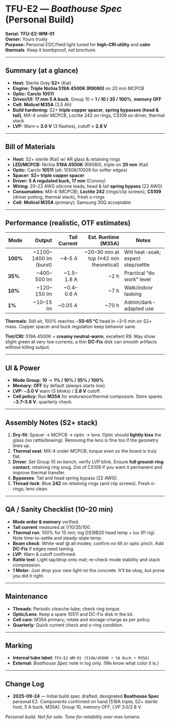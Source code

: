 # TFU-E2 — *Boathouse Spec* (Personal Build)

**Serial:** **TFU-E2-WM-01**  
**Owner:** Yours truely  
**Purpose:** Personal EDC/field light tuned for **high-CRI utility** and **calm thermals**. Keep it bombproof, not brochure.

---

## Summary (at a glance)
- **Host:** Sterile Grey **S2+** (Kai)  
- **Engine:** **Triple Nichia 519A 4500K (R9080)** on 20 mm MCPCB  
- **Optic:** **Carclo 10511**  
- **Driver/UI:** **17 mm 5 A buck**, Group 10 = **1 / 10 / 35 / 100%**, **memory OFF**  
- **Cell:** **Molicel M35A** (3.5 Ah)  
- **Build hardening:** S2+ **triple copper spacer**, **spring bypasses (head & tail)**, MX-4 under MCPCB, Loctite 242 on rings, CS109 on driver, thermal stack   
- **LVP:** Warn ≈ **3.0 V** (3 flashes), cutoff ≈ **2.8 V**

---

## Bill of Materials
- **Host:** S2+ sterile (Kai) w/ AR glass & retaining rings  
- **LED/MCPCB:** Nichia **519A 4500K** (R9080), triple on **20 mm** (Kai)  
- **Optic:** Carclo **10511** (alt: 10508/10509 for softer edges)  
- **Spacer:** **S2+ triple copper spacer**   
- **Driver:** **5 A regulated buck, 17 mm** (Convoy)  
- **Wiring:** 20–22 AWG silicone leads; head & tail **spring bypass** (22 AWG)  
- **Consumables:** MX-4 (MCPCB), **Loctite 242** (rings/clip screws), **CS109** (driver potting, thermal stack), fresh o-rings  
- **Cell:** **Molicel M35A** (primary); Samsung 30Q acceptable

---

## Performance (realistic, OTF estimates)
| Mode | Output | Tail Current | Est. Runtime (M35A) | Notes |
|---|---:|---:|---:|---|
| **100%** | ~1100–1400 lm (burst) | ~4–5 A | ~20–30 min at top (≈42 min theoretical) | Will heat-soak; expect step/settle |
| **35%** | ~400–500 lm | ~1.5–1.8 A | ~2 h | Practical “do work” level |
| **10%** | ~120–150 lm | ~0.4–0.6 A | ~7 h | Walk/indoor tasking |
| **1%** | ~10–15 lm | ~0.05 A | ~70 h | Admin/dark-adapted use |

**Thermals:** Still air, 100% reaches ~**55–65 °C** head in ~3–5 min on S2+ mass. Copper spacer and buck regulation keep behavior sane.

**Tint/CRI:** 519A 4500K = **creamy neutral-warm**, excellent R9. May show slight green at very low currents; a thin **DC-Fix** disk can smooth artifacts without killing output.

---

## UI & Power
- **Mode Group:** **10** → **1% / 10% / 35% / 100%**  
- **Memory:** **OFF** by default (always starts low).  
- **LVP:** ~**3.0 V** warn (3 blinks) / **2.8 V** cutoff.  
- **Cell policy:** Run **M35A** for endurance/thermal composure. Store spares ~**3.7–3.8 V**; quarterly check.

---

## Assembly Notes (S2+ stack)
1. **Dry-fit**: Spacer → MCPCB → optic → lens. Optic should **lightly kiss** the glass (no rattle/bowing). Removing the lens is fine too if the geometry lines up.  
2. **Thermal seat**: MX-4 under MCPCB; torque even so the board is truly flat.  
3. **Driver**: Set Group 10 on bench, verify LVP blink. Ensure **full ground-ring contact**; retaining ring snug. Dot of CS109 if you want it permanent and improve thermal transfer.  
4. **Bypasses**: Tail and head spring bypass (22 AWG).  
5. **Thread-lock**: Blue **242** on retaining rings (and clip screws). Fresh o-rings; lens clean.

---

## QA / Sanity Checklist (10–20 min)
- **Mode order & memory** verified.  
- **Tail current** measured at 1/10/35/100.  
- **Thermal run**: 100% for 15 min; log DS18B20 head temp + lux (Pi rig). Note time-to-settle and steady-state temp.  
- **Beam check**: White-wall @ all modes; confirm no tilt or optic pinch. Add **DC-Fix** if edges need taming.  
- **LVP**: Warn & cutoff confirmed.  
- **Rattle test**: Light tap/drop onto mat; re-check mode stability and stack compression.
- **1 Meter**:  Just drop your new light on the concrete.  It'll be okay, but prove you did it right.    

---

## Maintenance
- **Threads**: Periodic clean/re-lube; check ring torque.  
- **Optic/Lens**: Keep a spare 10511 and DC-Fix disk in the kit.  
- **Cell care**: M35A primary; rotate and storage-charge as per policy.  
- **Quarterly**: Quick current check and o-ring condition.

---

## Marking
- **Internal tube label:** `TFU-E2-WM-01 (519A/4500K • 5A Buck • M35A)`  
- **External:** *Boathouse Spec* note in log only. (We know what color it is.)

---

## Change Log
- **2025-09-24** — Initial build spec drafted; designated **Boathouse Spec** personal E2. Components confirmed on hand (519A triple, S2+ sterile host, 5 A buck, M35A). Group 10, memory OFF, LVP 3.0/2.8 V.

*Personal build. Not for sale. Tune for reliability over max lumens.*
